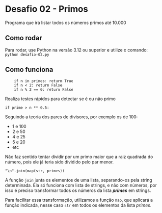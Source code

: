 # Desafio 02 - Primos
Programa que irá listar todos os números primos até 10.000

## Como rodar
Para rodar, use Python na versão 3.12 ou superior e utilize o comando: 
`python desafio-02.py`

## Como funciona
```
    if n in primes: return True
    if n < 2: return False
    if n % 2 == 0: return False
```
Realiza testes rápidos para detectar se é ou não primo

```
if prime > n ** 0.5:
``` 

Seguindo a teoria dos pares de divisores, por exemplo os de 100:
* 1 e 100
* 2 e 50
* 4 e 25
* 5 e 20
* etc

Não faz sentido tentar dividir por um primo maior que a raiz quadrada do número, pois ele já teria sido dividido pelo par menor.

```
"\n".join(map(str, primes))
```
A função `join` junta os elementos de uma lista, separando-os pela string determinada. Ela só funciona com lista de strings, e não com números, por isso é preciso transformar todos os números da lista ***primes*** em strings.

Para facilitar essa transformação, utilizamos a função `map`, que aplicará a função indicada, nesse caso `str` em todos os elementos da lista *primes*.
